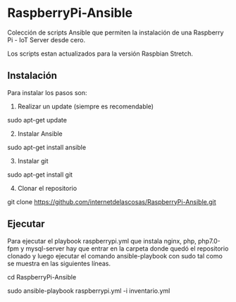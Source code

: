 # RaspberryPi-Ansible
Colección de scripts Ansible que permiten la instalación de una Raspberry Pi - IoT Server desde cero.

Los scripts estan actualizados para la versión Raspbian Stretch.

## Instalación
Para instalar los pasos son:

1. Realizar un update (siempre es recomendable)

sudo apt-get update

2. Instalar Ansible

sudo apt-get install ansible

3. Instalar git

sudo apt-get install git

4. Clonar el repositorio

git clone https://github.com/internetdelascosas/RaspberryPi-Ansible.git

## Ejecutar

Para ejecutar el playbook raspberrypi.yml que instala nginx, php, php7.0-fpm y mysql-server hay que entrar en la carpeta donde quedó el repositorio clonado y luego ejecutar el comando ansible-playbook con sudo tal como se muestra en las siguientes líneas.

cd RaspberryPi-Ansible

sudo ansible-playbook raspberrypi.yml -i inventario.yml
